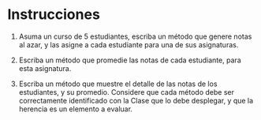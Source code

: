 # Instrucciones

1. Asuma un curso de 5 estudiantes, escriba un método que genere notas al azar, y las asigne a cada estudiante para una de sus asignaturas.

2. Escriba un método que promedie las notas de cada estudiante, para esta asignatura.

3. Escriba un método que muestre el detalle de las notas de los estudiantes, y su promedio. Considere que cada método debe ser correctamente identificado con la Clase que lo debe desplegar, y que la herencia es un elemento a evaluar.